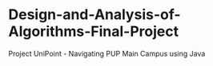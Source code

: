 # Design-and-Analysis-of-Algorithms-Final-Project
Project UniPoint - Navigating PUP Main Campus using Java

